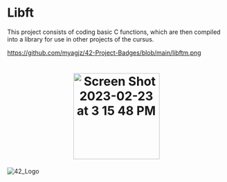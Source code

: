 # Libft

  This project consists of coding basic C functions, which are then compiled into a library for use in other projects of the cursus.

https://github.com/myagjz/42-Project-Badges/blob/main/libftm.png

  <h1 align="center"><img width="199" alt="Screen Shot 2023-02-23 at 3 15 48 PM" src="https://user-images.githubusercontent.com/112881823/220903261-a9956093-352a-463e-a943-de87af790381.png"></h1> 
   

![42_Logo](https://user-images.githubusercontent.com/112881823/235374103-65e658cc-03d2-445e-a53d-91189acd4bc4.png)
